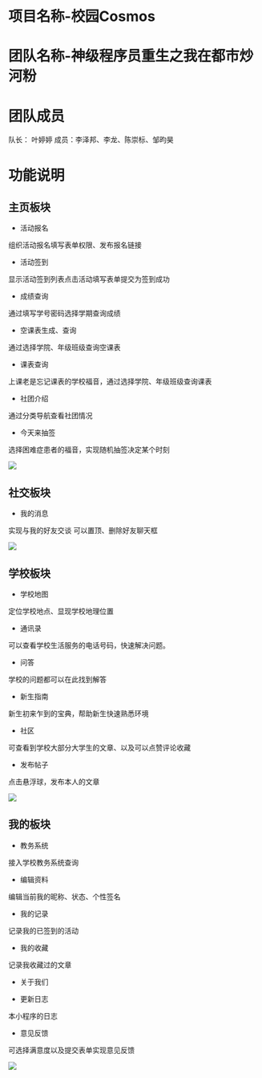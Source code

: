 # 项目名称-校园Cosmos

# 团队名称-神级程序员重生之我在都市炒河粉

# 团队成员

队长： 叶婷婷
成员：李泽邦、李龙、陈崇标、邹昀昊

# 功能说明

## 主页板块

- 活动报名

组织活动报名填写表单权限、发布报名链接

- 活动签到

显示活动签到列表点击活动填写表单提交为签到成功

- 成绩查询

通过填写学号密码选择学期查询成绩

- 空课表生成、查询

通过选择学院、年级班级查询空课表

- 课表查询

上课老是忘记课表的学校福音，通过选择学院、年级班级查询课表

- 社团介绍

通过分类导航查看社团情况

- 今天来抽签

选择困难症患者的福音，实现随机抽签决定某个时刻

![](simg/1.png)



## 社交板块

- 我的消息

实现与我的好友交谈 可以置顶、删除好友聊天框



![](simg/2.png)

## 学校板块

- 学校地图

定位学校地点、显现学校地理位置

- 通讯录

可以查看学校生活服务的电话号码，快速解决问题。

- 问答

学校的问题都可以在此找到解答

- 新生指南

新生初来乍到的宝典，帮助新生快速熟悉环境

- 社区

可查看到学校大部分大学生的文章、以及可以点赞评论收藏

- 发布帖子

点击悬浮球，发布本人的文章

![](simg/3.png)



## 我的板块

- 教务系统

接入学校教务系统查询

- 编辑资料

编辑当前我的昵称、状态、个性签名

- 我的记录

记录我的已签到的活动

- 我的收藏

记录我收藏过的文章

- 关于我们

- 更新日志

本小程序的日志

- 意见反馈

可选择满意度以及提交表单实现意见反馈

![](simg/4.png)